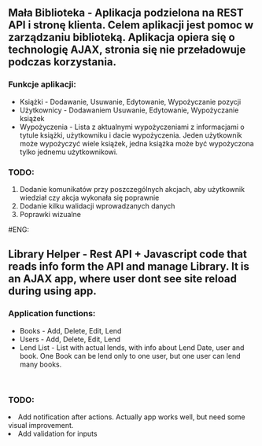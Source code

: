 <h2> Mała Biblioteka - Aplikacja podzielona na REST API i stronę klienta. Celem aplikacji jest pomoc w zarządzaniu biblioteką. Aplikacja opiera się o technologię AJAX, stronia się nie przeładowuje podczas korzystania.</h2>

<div>
  <h3>Funkcje aplikacji:</h3>
  <ul>
    <li>Książki - Dodawanie, Usuwanie, Edytowanie, Wypożyczanie pozycji
    <li>Użytkownicy - Dodawaniem Usuwanie, Edytowanie, Wypożyczanie książek
    <li>Wypożyczenia - Lista z aktualnymi wypożyczeniami z informacjami o tytule książki, użytkowniku i dacie wypożyczenia. Jeden   użytkownik może wypożyczyć wiele książek, jedna książka może być wypożyczona tylko jednemu użytkownikowi.
  </ul>

<h3>TODO:</h3>
<ol>
  <li>Dodanie komunikatów przy poszczególnych akcjach, aby użytkownik wiedział czy akcja wykonała się poprawnie</li>
  <li>Dodanie kilku walidacji wprowadzanych danych</li>
  <li>Poprawki wizualne</li>
  </ol>
 



#ENG:
<h2> Library Helper - Rest API + Javascript code that reads info form the API and manage Library. It is an AJAX app, where user dont see site reload during using app. </h2>

<div>
  <h3>Application functions:</h3>
  <ul>
    <li>Books - Add, Delete, Edit, Lend
    <li>Users - Add, Delete, Edit, Lend
    <li>Lend List - List with actual lends, with info about Lend Date, user and book. One Book can be lend only to one user, but one user can lend many books.
</div>
</br>
<h3>TODO:</h3> 
<li> Add notification after actions. Actually app works well, but need some visual improvement. 
<li> Add validation for inputs</li>

